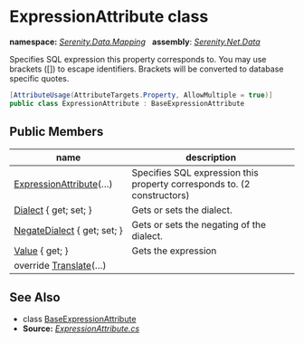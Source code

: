 # ExpressionAttribute class
**namespace:** *[Serenity.Data.Mapping](../README.md#serenity.data.mapping-namespace)*   **assembly**: *[Serenity.Net.Data](../README.md)*

Specifies SQL expression this property corresponds to. You may use brackets ([]) to escape identifiers. Brackets will be converted to database specific quotes.

```csharp
[AttributeUsage(AttributeTargets.Property, AllowMultiple = true)]
public class ExpressionAttribute : BaseExpressionAttribute
```

## Public Members

| name | description |
| --- | --- |
| [ExpressionAttribute](ExpressionAttribute/ExpressionAttribute.md)(…) | Specifies SQL expression this property corresponds to. (2 constructors) |
| [Dialect](ExpressionAttribute/Dialect.md) { get; set; } | Gets or sets the dialect. |
| [NegateDialect](ExpressionAttribute/NegateDialect.md) { get; set; } | Gets or sets the negating of the dialect. |
| [Value](ExpressionAttribute/Value.md) { get; } | Gets the expression |
| override [Translate](ExpressionAttribute/Translate.md)(…) |  |

## See Also

* class [BaseExpressionAttribute](BaseExpressionAttribute.md)
* **Source:** *[ExpressionAttribute.cs](https://github.com/serenity-is/Serenity/blob/master/src/Serenity.Net.Data/Mapping/ExpressionAttribute.cs)*